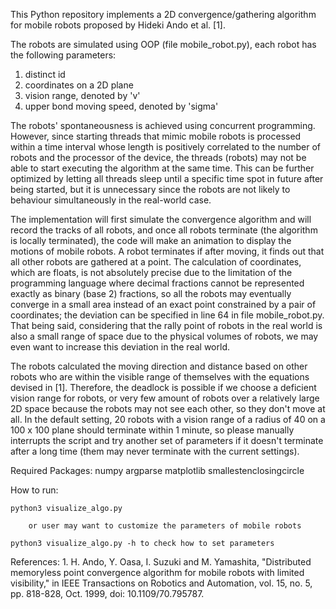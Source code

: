 This Python repository implements a 2D convergence/gathering algorithm for mobile robots proposed by Hideki Ando et al. [1].

The robots are simulated using OOP (file mobile_robot.py), each robot has the following parameters:
1. distinct id
2. coordinates on a 2D plane
3. vision range, denoted by 'v'
4. upper bond moving speed, denoted by 'sigma'

The robots' spontaneousness is achieved using concurrent programming. However, since starting threads that mimic mobile robots is processed within a time interval whose length is positively correlated to the number of robots and the processor of the device, the threads (robots) may not be able to start executing the algorithm at the same time. This can be further optimized by letting all threads sleep until a specific time spot in future after being started, but it is unnecessary since the robots are not likely to behaviour simultaneously in the real-world case.

The implementation will first simulate the convergence algorithm and will record the tracks of all robots, and once all robots terminate (the algorithm is locally terminated), the code will make an animation to display the motions of mobile robots. A robot terminates if after moving, it finds out that all other robots are gathered at a point. The calculation of coordinates, which are floats, is not absolutely precise due to the limitation of the programming language where decimal fractions cannot be represented exactly as binary (base 2) fractions, so all the robots may eventually converge in a small area instead of an exact point constrained by a pair of coordinates; the deviation can be specified in line 64 in file mobile_robot.py. That being said, considering that the rally point of robots in the real world is also a small range of space due to the physical volumes of robots, we may even want to increase this deviation in the real world.

The robots calculated the moving direction and distance based on other robots who are within the visible range of themselves with the equations devised in [1]. Therefore, the deadlock is possible if we choose a deficient vision range for robots, or very few amount of robots over a relatively large 2D space because the robots may not see each other, so they don't move at all. In the default setting, 20 robots with a vision range of a radius of 40 on a 100 x 100 plane should terminate within 1 minute, so please manually interrupts the script and try another set of parameters if it doesn't terminate after a long time (them may never terminate with the current settings). 

Required Packages:
    numpy
    argparse
    matplotlib
    smallestenclosingcircle

How to run:

    python3 visualize_algo.py

        or user may want to customize the parameters of mobile robots

    python3 visualize_algo.py -h to check how to set parameters

References:
    1. H. Ando, Y. Oasa, I. Suzuki and M. Yamashita, "Distributed memoryless point convergence algorithm for mobile robots with limited visibility," in IEEE Transactions on Robotics and Automation, vol. 15, no. 5, pp. 818-828, Oct. 1999, doi: 10.1109/70.795787.
